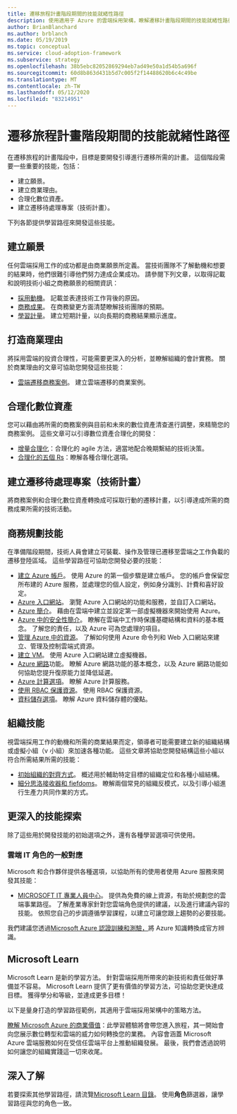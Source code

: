 ```yaml
---
title: 遷移旅程計畫階段期間的技能就緒性路徑
description: 使用適用于 Azure 的雲端採用架構，瞭解遷移計畫階段期間的技能就緒性路徑。
author: BrianBlanchard
ms.author: brblanch
ms.date: 05/19/2019
ms.topic: conceptual
ms.service: cloud-adoption-framework
ms.subservice: strategy
ms.openlocfilehash: 38b5ebc82052869294eb7ad49e50a1d54b5a696f
ms.sourcegitcommit: 60d8b863d431b5d7c005f2f14488620b6c4c49be
ms.translationtype: MT
ms.contentlocale: zh-TW
ms.lasthandoff: 05/12/2020
ms.locfileid: "83214951"
---
```

# <a name="skills-readiness-path-during-the-plan-phase-of-a-migration-journey"></a>遷移旅程計畫階段期間的技能就緒性路徑

在遷移旅程的計畫階段中，目標是要開發引導進行遷移所需的計畫。 這個階段需要一些重要的技能，包括：

- 建立願景。
- 建立商業理由。
- 合理化數位資產。
- 建立遷移待處理專案（技術計畫）。

下列各節提供學習路徑來開發這些技能。

## <a name="establish-the-vision"></a>建立願景

任何雲端採用工作的成功都是由商業願景所定義。 當技術團隊不了解動機和想要的結果時，他們很難引導他們努力達成企業成功。 請參閱下列文章，以取得記載和說明技術小組之商務願景的相關資訊：

- [採用動機](./motivations.md)。 記載並表達技術工作背後的原因。
- [商務成果](./business-outcomes/index.md)。 在商務變更方面清楚瞭解技術團隊的預期。
- [學習計量](./learning-metrics.md)。 建立短期計量，以向長期的商務結果顯示進度。

## <a name="build-the-business-justification"></a>打造商業理由

將採用雲端的投資合理性，可能需要更深入的分析，並瞭解組織的會計實務。 關於商業理由的文章可協助您開發這些技能：

- [雲端遷移商務案例](./cloud-migration-business-case.md)。 建立雲端遷移的商業案例。

## <a name="rationalize-the-digital-estate"></a>合理化數位資產

您可以藉由將所需的商務案例與目前和未來的數位資產清查進行調整，來精簡您的商務案例。 這些文章可以引導數位資產合理化的開發：

- [增量合理化](../digital-estate/rationalize.md)：合理化的 agile 方法，適當地配合晚期繫結的技術決策。
- [合理化的五個 Rs](../digital-estate/5-rs-of-rationalization.md)：瞭解各種合理化選項。

## <a name="create-a-migration-backlog-technical-plan"></a>建立遷移待處理專案（技術計畫）

將商務案例和合理化數位資產轉換成可採取行動的遷移計畫，以引導達成所需的商務成果所需的技術活動。

## <a name="business-planning-skills"></a>商務規劃技能

在準備階段期間，技術人員會建立可裝載、操作及管理已遷移至雲端之工作負載的遷移登陸區域。 這些學習路徑可協助您開發必要的技能：

- [建立 Azure 帳戶](https://docs.microsoft.com/learn/modules/create-an-azure-account)。 使用 Azure 的第一個步驟是建立帳戶。 您的帳戶會保留您所布建的 Azure 服務，並處理您的個人設定，例如身分識別、計費和喜好設定。
- [Azure 入口網站](https://docs.microsoft.com/learn/modules/tour-azure-portal)。 瀏覽 Azure 入口網站的功能和服務，並自訂入口網站。
- [Azure 簡介](https://docs.microsoft.com/learn/modules/welcome-to-azure)。 藉由在雲端中建立並設定第一部虛擬機器來開始使用 Azure。
- [Azure 中的安全性簡介](https://docs.microsoft.com/learn/modules/intro-to-security-in-azure)。 瞭解在雲端中工作時保護基礎結構和資料的基本概念。 了解您的責任，以及 Azure 可為您處理的項目。
- [管理 Azure 中的資源](https://docs.microsoft.com/learn/paths/manage-resources-in-azure)。 了解如何使用 Azure 命令列和 Web 入口網站來建立、管理及控制雲端式資源。
- [建立 VM](https://docs.microsoft.com/learn/modules/create-windows-virtual-machine-in-azure)。 使用 Azure 入口網站建立虛擬機器。
- [Azure 網路](https://docs.microsoft.com/learn/modules/intro-to-azure-networking)功能。 瞭解 Azure 網路功能的基本概念，以及 Azure 網路功能如何協助您提升復原能力並降低延遲。
- [Azure 計算選項](https://docs.microsoft.com/learn/modules/intro-to-azure-compute)。 瞭解 Azure 計算服務。
- [使用 RBAC 保護資源](https://docs.microsoft.com/learn/modules/secure-azure-resources-with-rbac)。 使用 RBAC 保護資源。
- [資料儲存選項](https://docs.microsoft.com/learn/modules/intro-to-data-in-azure)。 瞭解 Azure 資料儲存體的優點。

## <a name="organizational-skills"></a>組織技能

視雲端採用工作的動機和所需的商業結果而定，領導者可能需要建立新的組織結構或虛擬小組（v 小組）來加速各種功能。 這些文章將協助您開發結構這些小組以符合所需結果所需的技能：

- [初始組織的對齊方式](../organize/index.md)。 概述用於輔助特定目標的組織定位和各種小組結構。
- [細分思洛接收器和 fiefdoms](../organize/fiefdoms-silos.md)。 瞭解兩個常見的組織反模式，以及引導小組進行生產力共同作業的方式。

## <a name="deeper-skills-exploration"></a>更深入的技能探索

除了這些用於開發技能的初始選項之外，還有各種學習選項可供使用。

### <a name="typical-mappings-of-cloud-it-roles"></a>雲端 IT 角色的一般對應

Microsoft 和合作夥伴提供各種選項，以協助所有的使用者使用 Azure 服務來開發其技能：

- [MICROSOFT IT 專業人員中心](https://www.microsoft.com/itpro)。 提供為免費的線上資源，有助於規劃您的雲端事業路徑。 了解產業專家針對您雲端角色提供的建議，以及進行建議內容的技能。 依照您自己的步調遵循學習課程，以建立可讓您跟上趨勢的必要技能。

我們建議您透過[Microsoft Azure 認證訓練和測驗，](https://www.microsoft.com/learning/certification-overview.aspx)將 Azure 知識轉換成官方辨識。

## <a name="microsoft-learn"></a>Microsoft Learn

Microsoft Learn 是新的學習方法。 針對雲端採用所帶來的新技術和責任做好準備並不容易。 Microsoft Learn 提供了更有價值的學習方法，可協助您更快達成目標。 獲得學分和等級，並達成更多目標！

以下是量身打造的學習路徑範例，其適用于雲端採用架構中的策略方法。

[瞭解 Microsoft Azure 的商業價值](https://docs.microsoft.com/learn/paths/learn-business-value-of-azure)：此學習體驗將會帶您進入旅程，其一開始會向您展示數位轉型和雲端的威力如何轉換您的業務。 內容會涵蓋 Microsoft Azure 雲端服務如何在受信任雲端平台上推動組織發展。 最後，我們會透過說明如何讓您的組織實踐這一切來收尾。

## <a name="learn-more"></a>深入了解

若要探索其他學習路徑，請流覽[Microsoft Learn 目錄](https://docs.microsoft.com/learn/browse)。 使用**角色**篩選器，讓學習路徑與您的角色一致。
